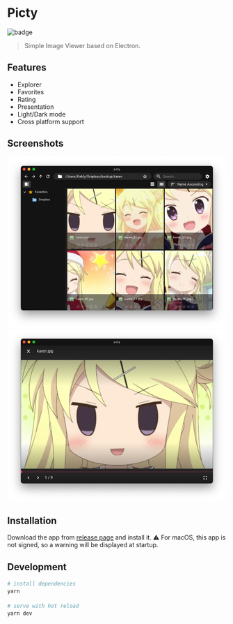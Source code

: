 # Picty

![badge](https://github.com/fiahfy/picty/workflows/Electron/badge.svg)

> Simple Image Viewer based on Electron.

## Features

- Explorer
- Favorites
- Rating
- Presentation
- Light/Dark mode
- Cross platform support

## Screenshots

![screenshot](.github/img/screenshot1.png)
![screenshot](.github/img/screenshot2.png)

## Installation

Download the app from [release page](https://github.com/fiahfy/picty/releases) and install it.
:warning: For macOS, this app is not signed, so a warning will be displayed at startup.

## Development

```bash
# install dependencies
yarn

# serve with hot reload
yarn dev
```
